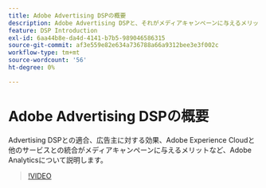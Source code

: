 ```yaml
---
title: Adobe Advertising DSPの概要
description: Adobe Advertising DSPと、それがメディアキャンペーンに与えるメリットについて説明します。
feature: DSP Introduction
exl-id: 6aa44b8e-da4d-4141-b7b5-989046586315
source-git-commit: af3e559e82e634a736788a66a9312bee3e3f002c
workflow-type: tm+mt
source-wordcount: '56'
ht-degree: 0%

---
```


# Adobe Advertising DSPの概要

Advertising DSPとの適合、広告主に対する効果、Adobe Experience Cloudと他のサービスとの統合がメディアキャンペーンに与えるメリットなど、Adobe Analyticsについて説明します。

>[!VIDEO](https://video.tv.adobe.com/v/3412423?captions=jpn)
